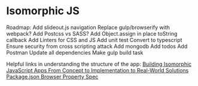 # Isomorphic JS

Roadmap:
Add slideout.js navigation
Replace gulp/browserify with webpack?
Add Postcss vs SASS?
Add Object.assign in place toString callback
Add Linters for CSS and JS
Add unit test
Convert to typescript
Ensure security from cross scripting attack
Add mongodb
Add todos
Add Postman
Update all dependencies
Make gulp build task


Helpful links in understanding the structure of the app:
[Building Isomorphic JavaScript Apps From Concept to Implementation to Real-World Solutions](http://shop.oreilly.com/product/0636920042846.do)
[Package.json Browser Property Spec](https://github.com/defunctzombie/package-browser-field-spec)